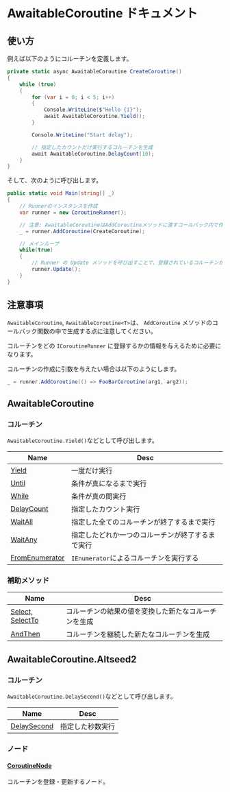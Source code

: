 # AwaitableCoroutine ドキュメント

## 使い方

例えば以下のようにコルーチンを定義します。

```C#
private static async AwaitableCoroutine CreateCoroutine()
{
    while (true)
    {
        for (var i = 0; i < 5; i++)
        {
            Console.WriteLine($"Hello {i}");
            await AwaitableCoroutine.Yield();
        }

        Console.WriteLine("Start delay");

        // 指定したカウントだけ実行するコルーチンを生成
        await AwaitableCoroutine.DelayCount(10);
    }
}
```

そして、次のように呼び出します。

```C#
public static void Main(string[] _)
{
    // Runnerのインスタンスを作成
    var runner = new CoroutineRunner();

    // 注意: AwaitableCoroutineはAddCoroutineメソッドに渡すコールバック内で作成する必要がある
    _ = runner.AddCoroutine(CreateCoroutine);

    // メインループ
    while(true)
    {
        // Runner の Update メソッドを呼び出すことで、登録されているコルーチンが次に進む
        runner.Update();
    }
}
```

## 注意事項

`AwaitableCoroutine`, `AwaitableCoroutine<T>`は、 `AddCoroutine` メソッドのコールバック関数の中で生成する点に注意してください。

コルーチンをどの `ICoroutineRunner` に登録するかの情報を与えるために必要になります。

コルーチンの作成に引数を与えたい場合は以下のようにします。

```C#
_ = runner.AddCoroutine(() => FooBarCoroutine(arg1, arg2));
```

## AwaitableCoroutine
### コルーチン

`AwaitableCoroutine.Yield()`などとして呼び出します。

| Name | Desc |
| --- | --- |
| [Yield](https://github.com/wraikny/AwaitableCoroutine/blob/master/src/AwaitableCoroutine/Modules/YieldCoroutine.cs) | 一度だけ実行 |
| [Until](https://github.com/wraikny/AwaitableCoroutine/blob/master/src/AwaitableCoroutine/Modules/UntilCoroutine.cs) | 条件が真になるまで実行 |
| [While](https://github.com/wraikny/AwaitableCoroutine/blob/master/src/AwaitableCoroutine/Modules/UntilCoroutine.cs) | 条件が真の間実行 |
| [DelayCount](https://github.com/wraikny/AwaitableCoroutine/blob/master/src/AwaitableCoroutine/Modules/DelayCountCoroutine.cs) | 指定したカウント実行 |
| [WaitAll](https://github.com/wraikny/AwaitableCoroutine/blob/master/src/AwaitableCoroutine/Modules/WaitAllCoroutine.cs) | 指定した全てのコルーチンが終了するまで実行 |
| [WaitAny](https://github.com/wraikny/AwaitableCoroutine/blob/master/src/AwaitableCoroutine/Modules/WaitAnyCoroutine.cs) | 指定したどれか一つのコルーチンが終了するまで実行 |
| [FromEnumerator](https://github.com/wraikny/AwaitableCoroutine/blob/master/src/AwaitableCoroutine/Modules/EnumeratorCoroutine.cs) | `IEnumerator`によるコルーチンを実行する |


### 補助メソッド

| Name | Desc |
| --- | --- |
| [Select, SelectTo](https://github.com/wraikny/AwaitableCoroutine/blob/master/src/AwaitableCoroutine/Modules/SelectCoroutine.cs) | コルーチンの結果の値を変換した新たなコルーチンを生成 |
| [AndThen](https://github.com/wraikny/AwaitableCoroutine/blob/master/src/AwaitableCoroutine/AwaitableCoroutine.cs) | コルーチンを継続した新たなコルーチンを生成 |


## AwaitableCoroutine.Altseed2

### コルーチン

`AwaitableCoroutine.DelaySecond()`などとして呼び出します。


| Name | Desc |
| --- | --- |
| [DelaySecond](https://github.com/wraikny/AwaitableCoroutine/blob/master/src/AwaitableCoroutine.Altseed2/Modules.cs#L11) | 指定した秒数実行 |


### ノード
#### [CoroutineNode](https://github.com/wraikny/AwaitableCoroutine/blob/master/src/AwaitableCoroutine.Altseed2/CoroutineNode.cs)
コルーチンを登録・更新するノード。
